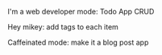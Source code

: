 I'm a web developer mode: Todo App CRUD

Hey mikey: add tags to each item

Caffeinated mode: make it a blog post app